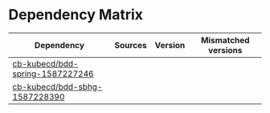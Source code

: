 # Dependency Matrix

Dependency | Sources | Version | Mismatched versions
---------- | ------- | ------- | -------------------
[cb-kubecd/bdd-spring-1587227246](https://github.com/cb-kubecd/bdd-spring-1587227246.git) |  | []() | 
[cb-kubecd/bdd-sbhg-1587228390](https://github.com/cb-kubecd/bdd-sbhg-1587228390.git) |  | []() | 
